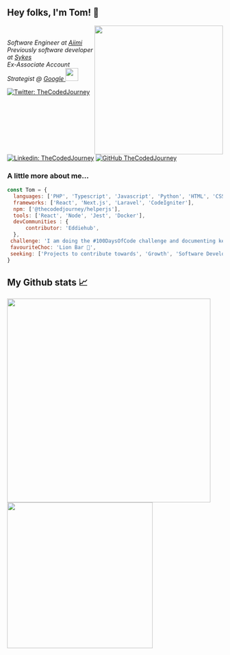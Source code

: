 <h2> Hey folks, I'm Tom! 👋 </h2>
 <!-- <img align='right' src="https://github-readme-stats.vercel.app/api?username=thecodedjourney&show_icons=true&theme=tokyonight" width="375"/>-->
<img align='right' src="https://media.giphy.com/media/DUtVdGeIU8lmo/giphy.gif" width="300">​
<p><em>Software Engineer at <a href="https://www.aiimi.com/">Aiimi</a></br>Previously software developer at <a href="https://www.sykescottages.co.uk/">Sykes</a></br>Ex-Associate Account Strategist @ <a href="https://www.google.co.uk/"> Google </a><img src="https://media.giphy.com/media/3oKGzFba1fQEuthrkQ/giphy.gif" width="30"> 
</em></p>

[![Twitter: TheCodedJourney](https://img.shields.io/twitter/follow/theCodedJourney?style=social)](https://twitter.com/TheCodedJourney)
[![Linkedin: TheCodedJourney](https://img.shields.io/badge/-Tom-blue?style=flat-square&logo=Linkedin&logoColor=white&link=https://www.linkedin.com/in/leggtom/)](https://www.linkedin.com/in/leggtom/)
[![GitHub TheCodedJourney](https://img.shields.io/github/followers/TheCodedJourney?label=follow&style=social)](https://github.com/TheCodedJourney)

### A little more about me...  

```javascript
const Tom = {
  languages: ['PHP', 'Typescript', 'Javascript', 'Python', 'HTML', 'CSS', 'MYSQL', 'Postgres', 'PineScript'],
  frameworks: ['React', 'Next.js', 'Laravel', 'CodeIgniter'],
  npm: ['@thecodedjourney/helperjs'],
  tools: ['React', 'Node', 'Jest', 'Docker'],
  devCommunities : {
      contributor: 'Eddiehub',
  },
 challenge: 'I am doing the #100DaysOfCode challenge and documenting key learnings during my journey',
 favouriteChoc: 'Lion Bar 🦁',
 seeking: ['Projects to contribute towards', 'Growth', 'Software Development Mentor']
}
```

## My Github stats 📈

<a href="https://github-readme-stats.vercel.app/api?username=thecodedjourney&show_icons=true">
  <img width="475" align="center" src="https://github-readme-stats.vercel.app/api?username=thecodedjourney&show_icons=true" />
</a>
<a href="https://github-readme-stats.vercel.app/api/top-langs/?username=thecodedjourney">
  <img width="340"align="center" src="https://github-readme-stats.vercel.app/api/top-langs/?username=thecodedjourney" />
</a>
